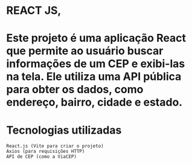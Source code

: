 # REACT JS, 

# Este projeto é uma aplicação React que permite ao usuário buscar informações de um CEP e exibi-las na tela. Ele utiliza uma API pública para obter os dados, como endereço, bairro, cidade e estado.
# Tecnologias utilizadas

    React.js (Vite para criar o projeto)
    Axios (para requisições HTTP)
    API de CEP (como a ViaCEP)
